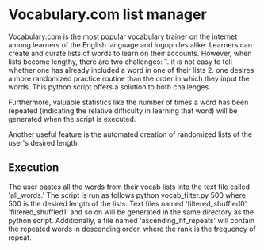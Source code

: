 # Vocabulary.com list manager

Vocabulary.com is the most popular vocabulary trainer on the internet among learners of the English language and logophiles alike. Learners can create and curate lists of words to learn on their accounts. However, when lists become lengthy, there are two challenges:
    1. it is not easy to tell whether one has already included a word in one of their lists
    2. one desires a more randomized practice routine than the order in which they input the words.
This python script offers a solution to both challenges.

Furthermore, valuable statistics like the number of times a word has been repeated (indicating the relative difficulty in learning that word) will be generated when the script is executed.

Another useful feature is the automated creation of randomized lists of the user's desired length.

## Execution
The user pastes all the words from their vocab lists into the text file called 'all_words.'
The script is run as follows
    python vocab_filter.py 500
where 500 is the desired length of the lists. Text files named 'filtered_shuffled0', 'filtered_shuffled1' and so on will be generated in the same directory as the python script. Additionally, a file named 'ascending_hf_repeats' will contain the repeated words in descending order, where the rank is the frequency of repeat.
